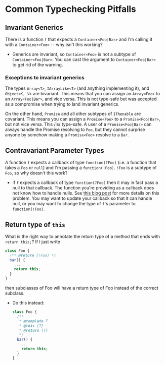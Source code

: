 # Common Typechecking Pitfalls

## Invariant Generics

There is a function `f` that expects a `Container<Foo|Bar>` and I'm calling it with a `Container<Foo>` -- why isn't this working?

  * Generics are invariant, so `Container<Foo>` is not a subtype of
    `Container<Foo|Bar>`. You can cast the argument to `Container<Foo|Bar>`
    to get rid of the warning.

### Exceptions to invariant generics

The types `Array<T>`, `IArrayLike<T>` (and anything implementing it),  and `Object<K, V>` are bivariant. This means that you can assign an `Array<Foo>` to an `Array<Foo|Bar>`, and vice versa. This is not type-safe but was accepted as a compromise when trying to land invariant generics.

On the other hand, `Promise` and all other subtypes of `IThenable` are covariant. This means you can assign a `Promise<Foo>` to a `Promise<Foo|Bar>`, but not vice versa. This /is/ type-safe. A user of a `Promise<Foo|Bar>` can always handle the Promise resolving to `Foo`, but they cannot surprise anyone by somehow making a `Promise<Foo>` resolve to a `Bar`.

## Contravariant Parameter Types

A function `f` expects a callback of type `function(?Foo)` (i.e. a function
that takes a `Foo` or `null`) and I'm passing a `function(!Foo)`. `!Foo` is a subtype
of `Foo`, so why doesn't this work?

   * If `f` expects a callback of type `function(?Foo)` then it may in fact pass
     a null to that callback. The function you're providing as a callback does
     not know how to handle nulls. See [this blog post](http://closuretools.blogspot.com/2012/06/subtyping-functions-without-poking-your.html)
     for more details on this problem. You may want to update your callback so
     that it can handle null, or you may want to change the type of `f`'s
     parameter to `function(!Foo)`.


## Return type of `this`

What is the right way to annotate the return type of a method that ends with
`return this;`? If I just write

```javascript
class Foo {
  /** @return {!Foo} */
  bar() {
    ...
    return this;
  }
}
```
then subclasses of Foo will have a return type of Foo instead of the correct
subclass.

*  Do this instead:

     ```javascript
     class Foo {
       /**
        * @template T
        * @this {T}
        * @return {T}
        */
       bar() {
         ...
         return this;
       }
     }
     ```